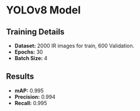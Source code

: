 # YOLOv8 Model

## Training Details
- **Dataset:** 2000 IR images for train, 600 Validation.
- **Epochs:** 30
- **Batch Size:** 4


## Results
- **mAP:** 0.995
- **Precision:** 0.994
- **Recall:** 0.995
